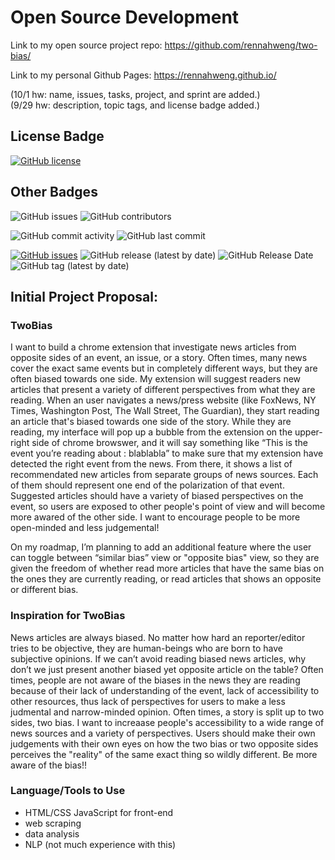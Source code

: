 # Open Source Development
Link to my open source project repo: https://github.com/rennahweng/two-bias/

Link to my personal Github Pages: https://rennahweng.github.io/
<br>

(10/1 hw: name, issues, tasks, project, and sprint are added.)
<br>
(9/29 hw: description, topic tags, and license badge added.)

## License Badge
[![GitHub license](https://img.shields.io/github/license/rennahweng/project-proposals-f2020)](https://github.com/rennahweng/project-proposals-f2020/blob/master/LICENSE)

## Other Badges
![GitHub issues](https://img.shields.io/badge/open%20source-HELP--WANTED-red)
![GitHub contributors](https://img.shields.io/github/contributors/rennahweng/project-proposals-f2020)

![GitHub commit activity](https://img.shields.io/github/commit-activity/m/rennahweng/project-proposals-f2020)
![GitHub last commit](https://img.shields.io/github/last-commit/rennahweng/project-proposals-f2020?color=blueviolet)

[![GitHub issues](https://img.shields.io/github/issues/rennahweng/project-proposals-f2020?color=red)](https://github.com/rennahweng/project-proposals-f2020/issues)
![GitHub release (latest by date)](https://img.shields.io/github/v/release/rennahweng/project-proposals-f2020?color=orange)
![GitHub Release Date](https://img.shields.io/github/release-date/rennahweng/project-proposals-f2020?color=ff69b4)
![GitHub tag (latest by date)](https://img.shields.io/github/v/tag/rennahweng/project-proposals-f2020?color=9cf)


## Initial Project Proposal:
### **TwoBias**
I want to build a chrome extension that investigate news articles from opposite sides of an event, an issue, or a story. Often times, many news cover the exact same events but in completely different ways, but they are often biased towards one side. My extension will suggest readers new articles that present a variety of different perspectives from what they are reading. When an user navigates a news/press website (like FoxNews, NY Times, Washington Post, The Wall Street, The Guardian), they start reading an article that's biased towards one side of the story. While they are reading, my interface will pop up a bubble from the extension on the upper-right side of chrome browswer, and it will say something like “This is the event you’re reading about : blablabla” to make sure that my extension have detected the right event from the news. From there, it shows a list of recommendated new articles from separate groups of news sources. Each of them should represent one end of the polarization of that event. Suggested articles should have a variety of biased perspectives on the event, so users are exposed to other people's point of view and will become more awared of the other side. I want to encourage people to be more open-minded and less judgemental!

On my roadmap, I’m planning to add an additional feature where the user can toggle between “similar bias” view or "opposite bias" view, so they are given the freedom of whether read more articles that have the same bias on the ones they are currently reading, or read articles that shows an opposite or different bias.

### Inspiration for TwoBias
News articles are always biased. No matter how hard an reporter/editor tries to be objective, they are human-beings who are born to have subjective opinions. If we can’t avoid reading biased news articles, why don’t we just present another biased yet opposite article on the table? Often times, people are not aware of the biases in the news they are reading because of their lack of understanding of the event, lack of accessibility to other resources, thus lack of perspectives for users to make a less judmental and narrow-minded opinion. Often times, a story is split up to two sides, two bias. I want to increaase people's accessibility to a wide range of news sources and a variety of perspectives. Users should make their own judgements with their own eyes on how the two bias or two opposite sides perceives the "reality" of the same exact thing so wildly different. Be more aware of the bias!!

### Language/Tools to Use
- HTML/CSS JavaScript for front-end
- web scraping
- data analysis
- NLP (not much experience with this)

